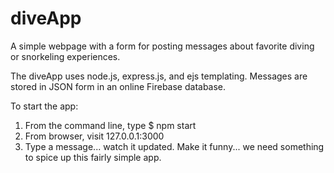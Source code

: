 # diveApp
A simple webpage with a form for posting messages about favorite diving or snorkeling experiences.

The diveApp uses node.js, express.js, and ejs templating. 
Messages are stored in JSON form in an online Firebase database.

To start the app:
1. From the command line, type
   $ npm start
2. From browser, visit
   127.0.0.1:3000
3. Type a message... watch it updated. Make it funny... we need something to spice up this fairly simple app.


